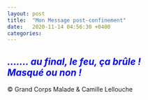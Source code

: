 ```yaml
---
layout: post
title:  "Mon Message post-confinement"
date:   2020-11-14 04:56:30 +0400
categories: 
---
```

<!---

--->


<span style="color: blue">***....... au final, le feu, ça brûle !***</span>
<br/>
<span style="color: blue">***Masqué ou non !***</span>
<br/>
------
&copy;  Grand Corps Malade & Camille Lellouche